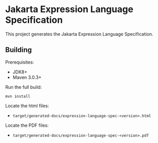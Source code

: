 Jakarta Expression Language Specification
=========================================

This project generates the Jakarta Expression Language Specification.

Building
--------

Prerequisites:

* JDK8+
* Maven 3.0.3+

Run the full build:

`mvn install`

Locate the html files:
- `target/generated-docs/expression-language-spec-<version>.html`

Locate the PDF files:
- `target/generated-docs/expression-language-spec-<version>.pdf`
